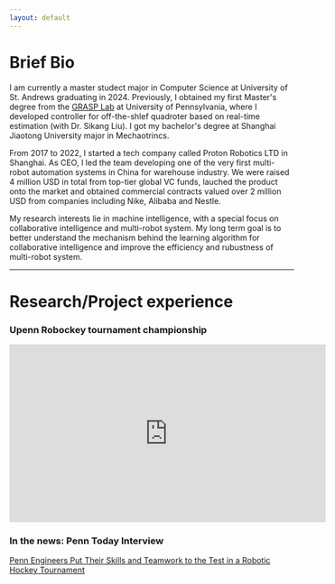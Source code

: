 ```yaml
---
layout: default
---
```

# Brief Bio

I am currently a master studect major in Computer Science at University of St. Andrews graduating in 2024. Previously, I obtained my first Master's degree from the [GRASP Lab](https://www.grasp.upenn.edu/) at University of Pennsylvania, where I developed controller for off-the-shlef quadroter based on real-time estimation (with Dr. Sikang Liu). I got my bachelor's degree at Shanghai Jiaotong University major in Mechaotrincs.

From 2017 to 2022, I started a tech company called Proton Robotics LTD in Shanghai. As CEO, I led the team developing one of the very first multi-robot automation systems in China for warehouse industry. We were raised 4 million USD in total from top-tier global VC funds, lauched the product onto the market and obtained commercial contracts valued over 2 million USD from companies including Nike, Alibaba and Nestle.

My research interests lie in machine intelligence, with a special focus on collaborative intelligence and multi-robot system. My long term goal is to better understand the mechanism behind the learning algorithm for collaborative intelligence and improve the efficiency and rubustness of multi-robot system.

* * *

# Research/Project experience

### Upenn Robockey tournament championship

<iframe width="560" height="315" src="https://www.youtube.com/embed/t3lXov9q2Og?si=voNae0FwoSocYEi8" title="YouTube video player" frameborder="0" allow="accelerometer; autoplay; clipboard-write; encrypted-media; gyroscope; picture-in-picture; web-share" allowfullscreen></iframe>

### In the news: Penn Today Interview
[Penn Engineers Put Their Skills and Teamwork to the Test in a Robotic Hockey Tournament](https://penntoday.upenn.edu/news/penn-engineers-put-their-skills-and-teamwork-test-robotic-hockey-tournament)



